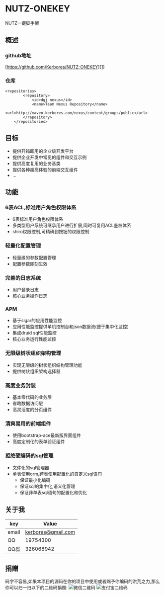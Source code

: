 
# NUTZ-ONEKEY
NUTZ一键脚手架

## 概述

### github地址 
 [https://github.com/Kerbores/NUTZ-ONEKEY][1]
### 仓库
```
<repositories>
		<repository>
			<id>dgj nexus</id>
			<name>Team Nexus Repository</name>
			<url>http://maven.kerbores.com/nexus/content/groups/public</url>
		</repository>
	</repositories>
```
## 目标
- 提供开箱即用的企业级开发平台
- 提供企业开发中常见的组件和交互示例
- 提供高度复用的业务基类
- 提供各种超高体验的前端交互组件
- ...

## 功能

### 6表ACL,标准用户角色权限体系
- 6表标准用户角色权限体系
- 多类型用户系统可继承用户进行扩展,同时可复用ACL鉴权体系
- shiro权限控制,可精确到按钮的权限控制


### 轻量化配置管理
- 轻量级的参数配置管理
- 配置参数即刻生效


### 完善的日志系统
- 用户登录日志
- 核心业务操作日志


### APM
- 基于sigar的应用性能监控
- 应用性能监控提供单机控制台和json数据流(便于集中化监控)
- 集成druid sql性能监控
- 核心业务运行性能监控


### 无限级树状组织架构管理
- 实现无限级的树状组织结构管理功能
- 提供树状组织架构选择器


### 高度业务封装
- 基本零代码的业务层
- 省略数据访问层
- 高灵活度的分页组件


### 清爽易用的前端组件
- 使用bootstrap-ace最新版界面组件
- 高度定制化的表单验证组件


### 拒绝硬编码的sql管理
- 文件化的sql管理器
- 单表使用orm,跨表使用配置化的自定义sql语句
  + 保证最小化编码
  + 保证sql的集中化,语义化管理
  + 保证非单表sql语句的配置化和优化
  
## 关于我
key  | Value
------------- | -------------
email | kerbores@gmail.com
QQ | 19754300
QQ群 | 326068942

## 捐赠
码字不容易,如果本项目的源码在你的项目中使用或者赐予你编码的洪荒之力,那么你可以扫一扫以下的二维码捐赠:
![微信二维码][2]
![支付宝二维码][3]


  [1]: http://git.oschina.net/uploads/qrcode/qrcode_wechat_14675223541030518.png
  [2]: http://git.oschina.net/uploads/qrcode/qrcode_wechat_14675223541030518.png
  [3]: http://git.oschina.net/uploads/qrcode/qrcode_alipay_14675225071030518.png